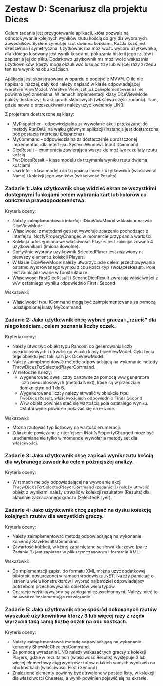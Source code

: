 # Zestaw D:  Scenariusz dla projektu Dices

Celem zadania jest przygotowanie aplikacji, która pozwala na odnotowywanie kolejnych wyników rzutu kością do gry dla wybranych zawodników. System symuluje rzut dwiema kościami. Każda kość jest sześcienna i symetryczna. Użytkownik ma możliwość wyboru użytkownika, dla którego losowany jest wynik kościami, pokazania historii jego rzutów i zapisania jej do pliku. Dodatkowo użytkownik ma możliwość wskazania użytkowników, którzy mogą oszukiwać losując trzy lub więcej razy z rzędu ten sam wynik na obu kościach.

Aplikacja jest skonstruowana w oparciu o podejście MVVM. O ile nie napisano inaczej, cały kod należy napisać w klasie odpowiadającej warstwie ViewModel. Warstwa View jest już zaimplementowana i nie powinna być zmieniana. W ramach implementacji klasy DiceViewModel należy dostarczyć brakujących składowych (właściwa część zadania). Tam, gdzie mowa o przeszukiwaniu należy użyć kwerendy LINQ.

Z projektem dostarczone są klasy:
* MyDispatcher – odpowiedzialna za wywołanie akcji przekazanej do metody RunOnUi na wątku głównym aplikacji (instancja jest dostarczona pod postacią interfejsu IDispatcher)
* MyCommand – odpowiedzialna za dostarczenie uproszczonej implementacji dla interfejsu System.Windows.Input.ICommand
* DiceResult – enumeracja zawierająca wszystkie możliwe rezultaty rzutu kością
* TwoDicesResult – klasa modelu do trzymania wyniku rzutu dwiema kościami
* UserInfo – klasa modelu do trzymania imienia użytkownika (właściwość Name) i kolekcji jego wyników (właściwość Results)

### Zadanie 1: Jako użytkownik chcę widzieć ekran ze wszystkimi dostępnymi funkcjami celem wybrania kart lub kolorów do obliczenia prawdopodobieństwa.

Kryteria oceny:
* Należy zaimplementować interfejs IDiceViewModel w klasie o nazwie DiceViewModel.
* Właściwości z metodami get/set wywołuje zdarzenie pochodzące z interfejsu INotifyPropertyChanged w momencie przypisania wartości.
* Kolekcja udostępniona we właściwości Players jest zainicjalizowana 4 użytkownikami (imiona dowolne).
* Domyślnie wybrany użytkownik SelectedPlayer jest ustawiony na pierwszy element z kolekcji Players.
* W klasie DiceViewModel należy utworzyć pole celem przechowywania ostatnio wylosowanego wyniku z obu kości (typ TwoDicesResult). Pole jest zainicjalizowane w konstruktorze.
* Właściwości FirstDiceResult i SecondDiceResult zwracają właściwości z w/w ostatniego wyniku odpowiednio First i Second

Wskazówki:
* Właściwości typu ICommand mogą być zaimplementowane za pomocą udostępnionej klasy MyCommand.

### Zadanie 2: Jako użytkownik chcę wybrać gracza i „rzucić” dla niego kościami, celem poznania liczby oczek.

Kryteria oceny:
* Należy utworzyć obiekt typu Random do generowania liczb pseudolosowych i utrwalić go w polu klasy DiceViewModel. Cykl życia tego obiektu jest taki sam jak DiceViewModel.
* Należy zaimplementować metodę odpowiadającą na wykonanie metody ThrowDicesForSelectedPlayerCommand.
* W metodzie należy:
  * Wygenerować dwie liczby całkowite za pomocą w/w generatora liczb pseudolosowych (metoda Next), które są w przedziale domkniętym od 1 do 6.
  * Wygenerowane liczby należy utrwalić w obiekcie typu TwoDicesResult, właściwościach odpowiednio First i Second
  * W/w obiekt powinien stać się wartością pola ostatniego wyniku. Ostatni wynik powinien pokazać się na ekranie.

Wskazówki:
* Można rzutować typ liczbowy na wartość enumeracji.
* Zdarzenie powiązane z interfejsem INotifyPropertyChanged może być uruchamiane nie tylko w momencie wywołania metody set dla właściwości.

### Zadanie 3: Jako użytkownik chcę zapisać wynik rzutu kością dla wybranego zawodnika celem późniejszej analizy.

Kryteria oceny:
* W ramach metody odpowiadającej na wywołanie akcji ThrowDicesForSelectedPlayerCommand  (zadanie 3) należy utrwalić obiekt z wynikami należy utrwalić w kolekcji rezultatów (Results) dla aktualnie zaznaczonego gracza (SelectedPlayer). 

### Zadanie 4: Jako użytkownik chcę zapisać na dysku kolekcję kolejnych rzutów dla wszystkich graczy.

Kryteria oceny:
* Należy zaimplementować metodą odpowiadającą na wykonanie komendy SaveResultsCommand.
* Zawartość kolekcji, w której zapamiętane są słowa kluczowe (patrz Zadanie 3) jest zapisana w pliku tymczasowym i formacie XML.

Wskazówki:
* Do implementacji zapisu do formatu XML można użyć dodatkowej biblioteki dostarczonej w ramach środowiska .NET. Należy pamiętać o istnieniu wielu konstruktorów i wybrać najbardziej odpowiadający potrzebom przechowywania obiektów wielu typów.
* Operacje wejścia/wyjścia są zabiegami czasochłonnymi. Należy mieć to na uwadze implementując rozwiązanie.

### Zadanie 5: Jako użytkownik chcę spośród dokonanych rzutów wyszukać użytkowników którzy 3 lub więcej razy z rzędu wyrzucili taką samą liczbę oczek na obu kostkach.

Kryteria oceny:
* Należy zaimplementować metodą odpowiadającą na wykonanie komendy ShowMeCheatersCommand.
* Za pomocą wyrażenia LINQ należy wskazać tych graczy z kolekcji Players, gdzie w rezultatach (właściwość Results) występuje 3 lub więcej elementowy ciąg wyników rzutów o takich samych wynikach na obu kostkach (właściwości First i Second)
* Znalezione elementy powinny być utrwalone w postaci listy, w kolekcji dla właściwości Cheaters, a wynik powinien pojawić się na ekranie.

